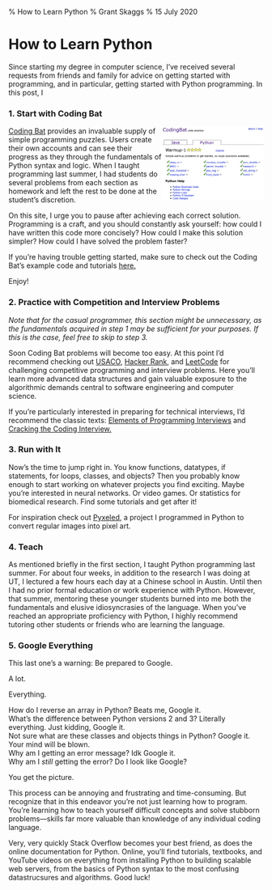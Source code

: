 % How to Learn Python 
% Grant Skaggs 
% 15 July 2020

# How to Learn Python 

Since starting my degree in computer science, I’ve received several requests from friends and family for advice on getting started with programming, and in particular, getting started with Python programming. In this post, I  

### 1. Start with Coding Bat
<img src="../resources/learning-python/coding_bat.png" alt="Coding Bat website" style="max-width:40%; float:right;">

[Coding Bat](https://codingbat.com/python) provides an invaluable supply of simple programming puzzles. Users create their own accounts and can see their progress as they through the fundamentals of Python syntax and logic. When I taught programming last summer, I had students do several problems from each section as homework and left the rest to be done at the student’s discretion.

On this site, I urge you to pause after achieving each correct solution. Programming is a craft, and you should constantly ask yourself: how could I have written this code more concisely? How could I make this solution simpler? How could I have solved the problem faster? 

If you’re having trouble getting started, make sure to check out the Coding Bat’s example code and tutorials [here.](https://codingbat.com/doc/code-help-videos.html) 

Enjoy!


### 2. Practice with Competition and Interview Problems

*Note that for the casual programmer, this section might be unnecessary, as the fundamentals acquired in step 1 may be sufficient for your purposes. If this is the case, feel free to skip to step 3.*

Soon Coding Bat problems will become too easy. At this point I’d recommend checking out [USACO](https://train.usaco.org/), [Hacker Rank](https://hackerrank.com), and [LeetCode](https://leetcode.com/) for challenging competitive programming and interview problems. Here you’ll learn more advanced data structures and gain valuable exposure to the algorithmic demands central to software engineering and computer science. 

If you’re particularly interested in preparing for technical interviews, I’d recommend the classic texts: [Elements of Programming Interviews](https://www.amazon.com/Elements-Programming-Interviews-Python-Insiders/dp/1537713949/ref=pd_bxgy_img_3/143-1627086-5954734?_encoding=UTF8&pd_rd_i=1537713949&pd_rd_r=49b81357-cfa3-4495-8346-388615d44715&pd_rd_w=9f7JR&pd_rd_wg=X0yqd&pf_rd_p=ce6c479b-ef53-49a6-845b-bbbf35c28dd3&pf_rd_r=MBNTYJBBJ6T0T7FB1YE8&psc=1&refRID=MBNTYJBBJ6T0T7FB1YE8) and [Cracking the Coding Interview.](https://www.amazon.com/Cracking-Coding-Interview-Programming-Questions/dp/0984782850)

### 3. Run with It

Now’s the time to jump right in. You know functions, datatypes, if statements, for loops, classes, and objects? Then you probably know enough to start working on whatever projects you find exciting. Maybe you’re interested in neural networks. Or video games. Or statistics for biomedical research. Find some tutorials and get after it!

For inspiration check out [Pyxeled](https://www.grantskaggs.com/pyxeled), a project I programmed in Python to convert regular images into pixel art.

### 4. Teach

As mentioned briefly in the first section, I taught Python programming last summer. For about four weeks, in addition to the research I was doing at UT, I lectured a few hours each day at a Chinese school in Austin. Until then I had no prior formal education or work experience with Python. However, that summer, mentoring these younger students burned into me both the fundamentals and elusive idiosyncrasies of the language. When you’ve reached an appropriate proficiency with Python, I highly recommend tutoring other students or friends who are learning the language.

### 5. Google Everything

This last one’s a warning: Be prepared to Google.

A lot.

Everything.

How do I reverse an array in Python? Beats me, Google it.<br>
What’s the difference between Python versions 2 and 3? Literally everything. Just kidding, Google it. <br>
Not sure what are these classes and objects things in Python? Google it. Your mind will be blown.<br>
Why am I getting an error message? Idk Google it.<br>
Why am I *still* getting the error? Do I look like Google?<br>

You get the picture. 

This process can be annoying and frustrating and time-consuming. But recognize that in this endeavor you’re not just learning how to program. You’re learning how to teach yourself difficult concepts and solve stubborn problems—skills far more valuable than knowledge of any individual coding language.

Very, very quickly Stack Overflow becomes your best friend, as does the online documentation for Python. Online, you’ll find tutorials, textbooks, and YouTube videos on everything from installing Python to building scalable web servers, from the basics of Python syntax to the most confusing datastrucsures and algorithms. Good luck!


